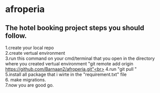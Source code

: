 # afroperia
The hotel booking project
steps you should follow.
---------------------------------------------------------------------------
1.create your local repo <br>
2.create vertual environment <br>
3.run this command on your cmd/terminal that you open in the directory where you created vertual environment "git remote add origin https://github.com/Barnaan2/afroperia.git"<br>
4.run "git pull "  <br>
5.install all package that i wirte in the "requirement.txt" file  <br>
6. make migrations.  <br>
7.now you are good go.
